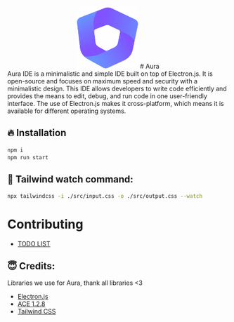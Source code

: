 <div align="center"><img src="./src/assets/logo.png" alt="Heexy Logo" width="140" height="140">
# Aura
</div>
Aura IDE is a minimalistic and simple IDE built on top of Electron.js. It is open-source and focuses on maximum speed and security with a minimalistic design. This IDE allows developers to write code efficiently and provides the means to edit, debug, and run code in one user-friendly interface. The use of Electron.js makes it cross-platform, which means it is available for different operating systems.

## 🔥 Installation

```bash
npm i
npm run start
```
## 👑 Tailwind watch command:
```bash
npx tailwindcss -i ./src/input.css -o ./src/output.css --watch
```

# Contributing
- [TODO LIST](https://github.com/Aura-IDE/Aura/blob/main/TODO.md)

## 😇 Credits:

Libraries we use for Aura, thank all libraries <3

- [Electron.js](https://github.com/electron/electron)
- [ACE 1.2.8](https://github.com/ajaxorg/ace)
- [Tailwind CSS](https://github.com/tailwindlabs/tailwindcss)